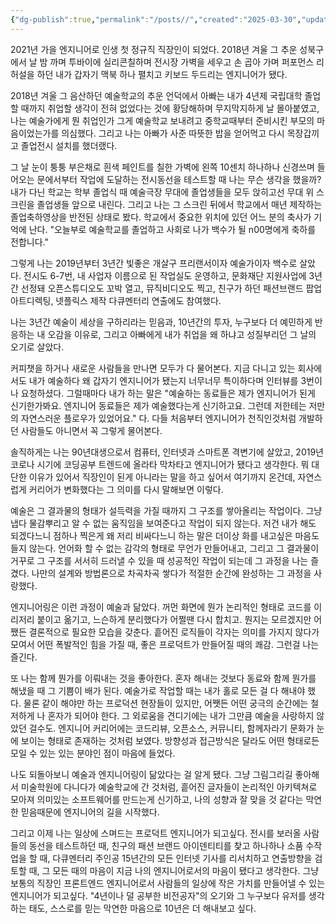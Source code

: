 ```yaml
---
{"dg-publish":true,"permalink":"/posts//","created":"2025-03-30","updated":"2025-03-30T20:22:00"}
---
```


2021년 가을 엔지니어로 인생 첫 정규직 직장인이 되었다. 2018년 겨울 그 추운 성북구에서 날 밤 까며  투바이에 실리콘칠하며 전시장 가벽을 세우고 손 곱아 가며 퍼포먼스 리허설을 하던 내가 갑자기 맥북 하나 펼치고 키보드 두드리는 엔지니어가 됐다. 

2018년 겨울 그 음산하던 예술학교의 추운 언덕에서 아빠는 내가 4년제 국립대학 졸업할 때까지 취업할 생각이 전혀 없었다는 것에 황당해하며 무지막지하게 날 몰아붙였고, 나는 예술가에게 뭔 취업인가 그게 예술학교 보내려고 중학교때부터 준비시킨 부모의 마음이었는가를 의심했다. 그리고 나는 아빠가 사준 따뜻한 밥을 얻어먹고 다시 목장갑끼고 졸업전시 설치를 했더랬다. 

그 날 눈이 퉁퉁 부은채로 흰색 페인트를 칠한 가벽에 왼쪽 10센치 하나하나 신경쓰며 들어오는 문에서부터 작업에 도달하는 전시동선을 테스트할 때 나는 무슨 생각을 했을까? 내가 다닌 학교는 학부 졸업식 때 예술극장 무대에 졸업생들을 모두 앉히고선 무대 위 스크린을 졸업생들 앞으로 내린다. 그리고 나는 그 스크린 뒤에서 학교에서 매년 제작하는 졸업축하영상을 반전된 상태로 봤다. 학교에서 중요한 위치에 있던 어느 분의 축사가 기억에 난다. "오늘부로 예술학교를 졸업하고 사회로 나가 백수가 될 n00명에게 축하를 전합니다."

그렇게 나는 2019년부터 3년간 빛좋은 개살구 프리랜서이자 예술가이자 백수로 살았다. 전시도 6-7번, 내 사업자 이름으로 된 작업실도 운영하고, 문화재단 지원사업에 3년간 선정돼 오픈스튜디오도 꼬박 열고, 뮤직비디오도 찍고, 친구가 하던 패션브랜드 팝업 아트디렉팅, 넷플릭스 제작 다큐멘터리 연출에도 참여했다.

나는 3년간 예술이 세상을 구하리라는 믿음과, 10년간의 투자, 누구보다 더 예민하게 반응하는 내 오감을 이유로, 그리고 아빠에게 내가 취업을 왜 하냐고 성질부리던 그 날의 오기로 살았다.

커피챗을 하거나 새로운 사람들을 만나면 모두가 다 물어본다. 지금 다니고 있는 회사에서도 내가 예술하다 왜 갑자기 엔지니어가 됐는지 너무너무 특이하다며 인터뷰를 3번이나 요청하셨다. 그럴때마다 내가 하는 말은 "예술하는 동료들은 제가 엔지니어가 된게 신기한가봐요. 엔지니어 동료들은 제가 예술했다는게 신기하고요. 그런데 저한테는 저만의 자연스러운 플로우가 있었어요." 다. 다들 처음부터 엔지니어가 천직인것처럼 개발하던 사람들도 아니면서 꼭 그렇게 물어본다.

솔직하게는 나는 90년대생으로서 컴퓨터, 인터넷과 스마트폰 격변기에 살았고, 2019년 코로나 시기에 코딩공부 트렌드에 올라타 막차타고 엔지니어가 됐다고 생각한다. 뭐 대단한 이유가 있어서 직장인이 된게 아니라는 말을 하고 싶어서 여기까지 온건데, 자연스럽게 커리어가 변화했다는 그 의미를 다시 말해보면 이렇다. 

예술은 그 결과물의 형태가 설득력을 가질 때까지 그 구조를 쌓아올리는 작업이다. 그냥 냅다 물감뿌리고 알 수 없는 움직임을 보여준다고 작업이 되지 않는다. 저건 내가 해도 되겠다느니 점하나 찍은게 왜 저리 비싸다느니 하는 말은 더이상 화를 내고싶은 마음도 들지 않는다. 언어화 할 수 없는 감각의 형태로 무언가 만들어내고, 그리고 그 결과물이 거꾸로 그 구조를 서서히 드러낼 수 있을 때 성공적인 작업이 되는데 그 과정을 나는 즐겼다. 나만의 설계와 방법론으로 차곡차곡 쌓다가 적절한 순간에 완성하는 그 과정을 사랑했다. 

엔지니어링은 이런 과정이 예술과 닮았다. 꺼먼 화면에 뭔가 논리적인 형태로 코드를 이리저리 붙이고 옮기고, 느슨하게 분리했다가 어쩔땐 다시 합치고. 뭔지는 모르겠지만 어쨌든 결론적으로 필요한 모습을 갖춘다. 흩어진 로직들이 각자는 의미를 가지지 않다가 모여서 어떤 폭발적인 힘을 가질 때, 좋은 프로덕트가 만들어질 때의 쾌감. 그런걸 나는 즐긴다.

또 나는 함께 뭔가를 이뤄내는 것을 좋아한다. 혼자 해내는 것보다 동료와 함께 뭔가를 해냈을 때 그 기쁨이 배가 된다. 예술가로 작업할 때는 내가 홀로 모든 걸 다 해내야 했다. 물론 같이 해야만 하는 프로덕션 현장들이 있지만, 어쨋든 어떤 궁극의 순간에는 철저하게 나 혼자가 되어야 한다. 그 외로움을 견디기에는 내가 그만큼 예술을 사랑하지 않았던 걸수도. 엔지니어 커리어에는 코드리뷰, 오픈소스, 커뮤니티, 함께자라기 문화가 눈에 보이는 형태로 존재하는 것처럼 보였다. 방향성과 접근방식은 달라도 어떤 형태로든 모일 수 있는 있는 분야인 점이 마음에 들었다. 

나도 되돌아보니 예술과 엔지니어링이 닮았다는 걸 알게 됐다. 그냥 그림그리길 좋아해서 미술학원에 다니다가 예술학교에 간 것처럼, 흩어진 글자들이 논리적인 아키텍쳐로 모아져 의미있는 소프트웨어를 만드는게 신기하고, 나의 성향과 잘 맞을 것 같다는 막연한 믿음때문에 엔지니어의 길을 시작했다. 

그리고 이제 나는 일상에 스며드는 프로덕트 엔지니어가 되고싶다. 전시를 보러올 사람들의 동선을 테스트하던 때, 친구의 패션 브랜드 아이덴티티를 찾고 하나하나 소품 수작업을 할 때, 다큐멘터리 주인공 15년간의 모든 인터넷 기사를 리서치하고 연출방향을 검토할 때, 그 모든 때의 마음이 지금 나의 엔지니어로서의 마음이 됐다고 생각한다. 그냥 보통의 직장인 프론트엔드 엔지니어로서 사람들의 일상에 작은 가치를 만들어낼 수 있는 엔지니어가 되고싶다. "4년이나 덜 공부한 비전공자"의 오기와 그 누구보다 유저를 생각하는 태도, 스스로를 믿는 막연한 마음으로 10년은 더 해내보고 싶다. 
